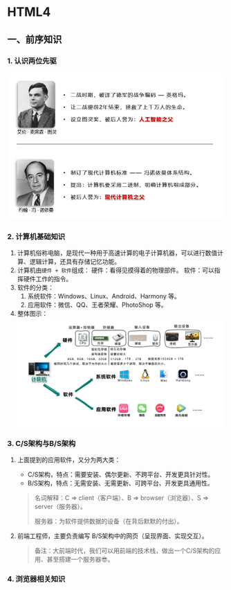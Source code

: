 # HTML4

## 一、前序知识

### 1. 认识两位先驱

![img.png](img.png)

### 2. 计算机基础知识

1. 计算机俗称电脑，是现代一种用于高速计算的电子计算机器，可以进行数值计算、逻辑计算，还具有存储记忆功能。
2. 计算机由`硬件 + 软件`组成：
   硬件：看得见摸得着的物理部件。
   软件：可以指挥硬件工作的指令。
3. 软件的分类：
   1. 系统软件：Windows、Linux、Android、Harmony 等。
   2. 应用软件：微信、QQ、王者荣耀、PhotoShop 等。
4. 整体图示：
   ![img_1.png](img_1.png)

### 3. C/S架构与B/S架构

1. 上面提到的应用软件，又分为两大类：
   * C/S架构，特点：需要安装、偶尔更新、不跨平台、开发更具针对性。
   * B/S架构，特点：无需安装、无需更新、可跨平台、开发更具通用性。
   
   > 名词解释：C => client（客户端）、B => browser（浏览器）、S => server（服务器）。
   > 
   > 服务器：为软件提供数据的设备（在背后默默的付出）。

2. 前端工程师，主要负责编写 B/S架构中的网页（呈现界面、实现交互）。
   > 备注：大前端时代，我们可以用前端的技术栈，做出一个C/S架构的应用、甚至搭建一个服务器😎。

### 4. 浏览器相关知识






